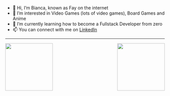- 👋 Hi, I’m Bianca, known as Fay on the internet
- 👀 I’m interested in Video Games (lots of video games), Board Games and Anime
- 🌱 I’m currently learning how to become a Fullstack Developer from zero
- 📫 You can connect with me on [LinkedIn](https://www.linkedin.com/in/bianca-toller/) 
<hr />

<img align="left" height="150em" src="https://github-readme-stats.vercel.app/api?username=bitoller&show_icons=true&theme=dracula&include_all_commits=true&count_private=true"/>
<img align="right" height="150em" src="https://github-readme-stats.vercel.app/api/top-langs/?username=bitoller&layout=compact&langs_count=7&theme=dracula"/>

<!---
bitoller/bitoller is a ✨ special ✨ repository because its `README.md` (this file) appears on your GitHub profile.
You can click the Preview link to take a look at your changes.
--->
